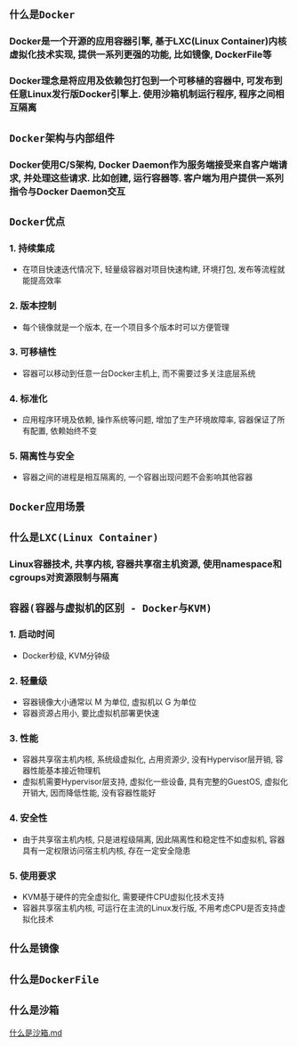 ## **`什么是Docker`**

### Docker是一个开源的应用容器引擎, 基于LXC(Linux Container)内核虚拟化技术实现, 提供一系列更强的功能, 比如镜像, DockerFile等
### Docker理念是将应用及依赖包打包到一个可移植的容器中, 可发布到任意Linux发行版Docker引擎上. 使用沙箱机制运行程序, 程序之间相互隔离

## **`Docker架构与内部组件`**
### Docker使用C/S架构, Docker Daemon作为服务端接受来自客户端请求, 并处理这些请求. 比如创建, 运行容器等. 客户端为用户提供一系列指令与Docker Daemon交互

## **`Docker优点`**
### 1. 持续集成
* 在项目快速迭代情况下, 轻量级容器对项目快速构建, 环境打包, 发布等流程就能提高效率
### 2. 版本控制
* 每个镜像就是一个版本, 在一个项目多个版本时可以方便管理
### 3. 可移植性
* 容器可以移动到任意一台Docker主机上, 而不需要过多关注底层系统
### 4. 标准化
* 应用程序环境及依赖, 操作系统等问题, 增加了生产环境故障率, 容器保证了所有配置, 依赖始终不变
### 5. 隔离性与安全
* 容器之间的进程是相互隔离的, 一个容器出现问题不会影响其他容器

## **`Docker应用场景`**

## **`什么是LXC(Linux Container)`**
### Linux容器技术, 共享内核, 容器共享宿主机资源, 使用namespace和cgroups对资源限制与隔离


## **`容器(容器与虚拟机的区别 - Docker与KVM)`**
### 1. 启动时间
* Docker秒级, KVM分钟级
### 2. 轻量级
* 容器镜像大小通常以 M 为单位, 虚拟机以 G 为单位
* 容器资源占用小, 要比虚拟机部署更快速
### 3. 性能
* 容器共享宿主机内核, 系统级虚拟化, 占用资源少, 没有Hypervisor层开销, 容器性能基本接近物理机
* 虚拟机需要Hypervisor层支持, 虚拟化一些设备, 具有完整的GuestOS, 虚拟化开销大, 因而降低性能, 没有容器性能好
### 4. 安全性
* 由于共享宿主机内核, 只是进程级隔离, 因此隔离性和稳定性不如虚拟机, 容器具有一定权限访问宿主机内核, 存在一定安全隐患
### 5. 使用要求
* KVM基于硬件的完全虚拟化, 需要硬件CPU虚拟化技术支持
* 容器共享宿主机内核, 可运行在主流的Linux发行版, 不用考虑CPU是否支持虚拟化技术

## **`什么是镜像`**

## **`什么是DockerFile`**

## **`什么是沙箱`**
[什么是沙箱.md](./沙箱.md)